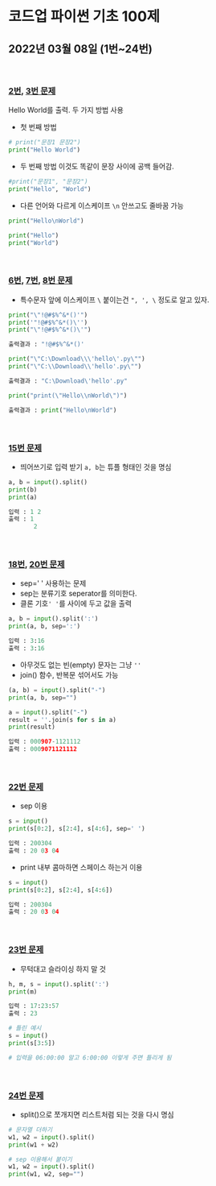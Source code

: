 # 코드업 파이썬 기초 100제

## 2022년 03월 08일 (1번~24번)

<br>

### [2번](https://codeup.kr/problem.php?id=6002), [3번 문제](https://codeup.kr/problem.php?id=6003)

Hello World를 출력. 두 가지 방법 사용

- 첫 번째 방법
```python
# print("문장1 문장2")
print("Hello World")
```

- 두 번째 방법
    이것도 똑같이 문장 사이에 공백 들어감.
```python
#print("문장1", "문장2")
print("Hello", "World")
```

- 다른 언어와 다르게 이스케이프 `\n` 안쓰고도 줄바꿈 가능

```python
print("Hello\nWorld")

print("Hello")
print("World")
```

<br>

### [6번](https://codeup.kr/problem.php?id=6006), [7번](https://codeup.kr/problem.php?id=6007), [8번 문제](https://codeup.kr/problem.php?id=6008)

- 특수문자 앞에 이스케이프 `\` 붙이는건 `", ', \` 정도로 알고 있자.

```python
print("\"!@#$%^&*()'")
print('"!@#$%^&*()\'')
print("\"!@#$%^&*()\'")

출력결과 : "!@#$%^&*()'
```

```python
print("\"C:\Download\\\'hello\'.py\"")
print("\"C:\\Download\\'hello'.py\"")

출력결과 : "C:\Download\'hello'.py"
```

```python
print("print(\"Hello\\nWorld\")")

출력결과 : print("Hello\nWorld")
```

<br>

### [15번 문제](https://codeup.kr/problem.php?id=6015)

- 띄어쓰기로 입력 받기
    `a, b`는 튜플 형태인 것을 명심

```python
a, b = input().split()
print(b)
print(a)

입력 : 1 2
출력 : 1
       2
```

<br>

### [18번](https://codeup.kr/problem.php?id=6018), [20번 문제](https://codeup.kr/problem.php?id=6020)

- sep=' ' 사용하는 문제
- sep는 분류기호 seperator를 의미한다.
- 클론 기호`' '`를 사이에 두고 값을 출력

```python
a, b = input().split(':')
print(a, b, sep=':')

입력 : 3:16
출력 : 3:16
```

- 아무것도 없는 빈(empty) 문자는 그냥 `''`
- join() 함수, 반복문 섞어서도 가능
```python
(a, b) = input().split("-")
print(a, b, sep="")

a = input().split("-")
result = ''.join(s for s in a)
print(result)

입력 : 000907-1121112
출력 : 0009071121112
```

<br>

### [22번 문제](https://codeup.kr/problem.php?id=6022)

- sep 이용
```python
s = input()
print(s[0:2], s[2:4], s[4:6], sep=' ')

입력 : 200304
출력 : 20 03 04
```

- print 내부 콤마하면 스페이스 하는거 이용
```python
s = input()
print(s[0:2], s[2:4], s[4:6])

입력 : 200304
출력 : 20 03 04
```

<br>

### [23번 문제](https://codeup.kr/problem.php?id=6023)

- 무턱대고 슬라이싱 하지 말 것
```python
h, m, s = input().split(':')
print(m)

입력 : 17:23:57
출력 : 23
```

```python
# 틀린 예시
s = input()
print(s[3:5])

# 입력을 06:00:00 말고 6:00:00 이렇게 주면 틀리게 됨
```

<br>

### [24번 문제](https://codeup.kr/problem.php?id=6024)

- split()으로 쪼개지면 리스트처럼 되는 것을 다시 명심

```python
# 문자열 더하기
w1, w2 = input().split()
print(w1 + w2)
```

```python
# sep 이용해서 붙이기
w1, w2 = input().split()
print(w1, w2, sep="")
```